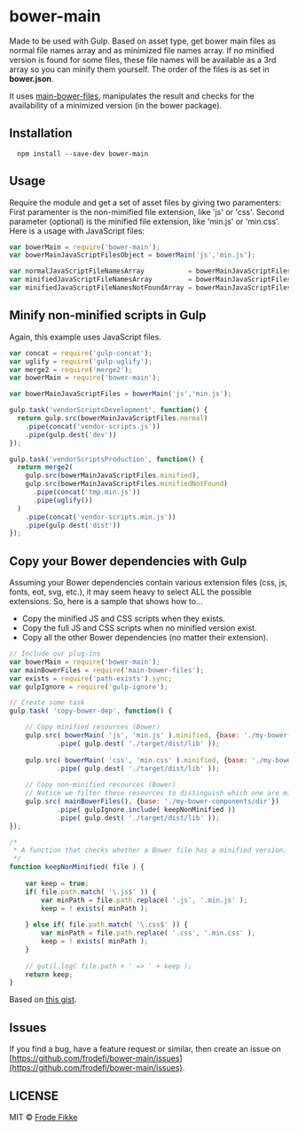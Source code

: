 bower-main
===============

Made to be used with Gulp. Based on asset type, get bower main files as normal file names array and as minimized file names array. If no minified version is found for some files, these file names will be available as a 3rd array so you can minify them yourself. The order of the files is as set in **bower.json**.

It uses [main-bower-files](https://www.npmjs.com/package/main-bower-files), manipulates the result and checks for the availability of a minimized version (in the bower package).

## Installation

```shell
  npm install --save-dev bower-main
```

## Usage

Require the module and get a set of asset files by giving two paramenters: First paramenter is the non-mimified file extension,
like 'js' or 'css'. Second parameter (optional) is the minified file extension, like 'min.js' or 'min.css'.
Here is a usage with JavaScript files:

```js
var bowerMain = require('bower-main');
var bowerMainJavaScriptFilesObject = bowerMain('js','min.js');

var normalJavaScriptFileNamesArray           = bowerMainJavaScriptFilesObject.normal;
var minifiedJavaScriptFileNamesArray         = bowerMainJavaScriptFilesObject.minified;
var minifiedJavaScriptFileNamesNotFoundArray = bowerMainJavaScriptFilesObject.minifiedNotFound;
```

## Minify non-minified scripts in Gulp

Again, this example uses JavaScript files.

```js
var concat = require('gulp-concat');
var uglify = require('gulp-uglify');
var merge2 = require('merge2');
var bowerMain = require('bower-main');

var bowerMainJavaScriptFiles = bowerMain('js','min.js');

gulp.task('vendorScriptsDevelopment', function() {
  return gulp.src(bowerMainJavaScriptFiles.normal)
    .pipe(concat('vendor-scripts.js'))
    .pipe(gulp.dest('dev'))
});

gulp.task('vendorScriptsProduction', function() {
  return merge2(
    gulp.src(bowerMainJavaScriptFiles.minified),
    gulp.src(bowerMainJavaScriptFiles.minifiedNotFound)
      .pipe(concat('tmp.min.js'))
      .pipe(uglify())
  )
    .pipe(concat('vendor-scripts.min.js'))
    .pipe(gulp.dest('dist'))
});
```

## Copy your Bower dependencies with Gulp

Assuming your Bower dependencies contain various extension files (css, js, fonts, eot, svg, etc.), it may seem heavy to select ALL the possible extensions. So, here is a sample that shows how to...

* Copy the minified JS and CSS scripts when they exists.
* Copy the full JS and CSS scripts when no minified version exist.
* Copy all the other Bower dependencies (no matter their extension).

```js
// Include our plug-ins
var bowerMain = require('bower-main');
var mainBowerFiles = require('main-bower-files');
var exists = require('path-exists').sync;
var gulpIgnore = require('gulp-ignore');

// Create some task
gulp.task( 'copy-bower-dep', function() {

	// Copy minified resources (Bower)
	gulp.src( bowerMain( 'js', 'min.js' ).minified, {base: './my-bower-components/dir'})
			.pipe( gulp.dest( './target/dist/lib' ));
	
	gulp.src( bowerMain( 'css', 'min.css' ).minified, {base: './my-bower-components/dir'})
			.pipe( gulp.dest( './target/dist/lib' ));
	
	// Copy non-minified resources (Bower)
	// Notice we filter these resources to distinguish which one are minified.
	gulp.src( mainBowerFiles(), {base: './my-bower-components/dir'})
			.pipe( gulpIgnore.include( keepNonMinified ))
			.pipe( gulp.dest( './target/dist/lib' ));
});

/*
 * A function that checks whether a Bower file has a minified version.
 */
function keepNonMinified( file ) {
	
	var keep = true;
	if( file.path.match( '\.js$' )) {
		var minPath = file.path.replace( '.js', '.min.js' );
		keep = ! exists( minPath );
		
	} else if( file.path.match( '\.css$' )) {
		var minPath = file.path.replace( '.css', '.min.css' );
		keep = ! exists( minPath );
	}
	
	// gutil.log( file.path + ' => ' + keep );
	return keep;
}
```

Based on [this gist](https://gist.github.com/vincent-zurczak/0ec946faa3dd409c6cfb).

## Issues

If you find a bug, have a feature request or similar, then create an issue on [https://github.com/frodefi/bower-main/issues](https://github.com/frodefi/bower-main/issues).

## LICENSE

MIT © [Frode Fikke](https://github.com/frodefi)
